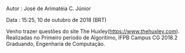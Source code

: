 Autor : José de Arimatéia C. Júnior

Data : 15:25, 10 de outubro de 2018 (BRT) 

Venho trazer questões do site The Huxley(https://www.thehuxley.com).
Realizadas no Primeiro periodo de Algoritimo,
IFPB Campus CG 2018.2
Graduando, Engenharia de Computação.
